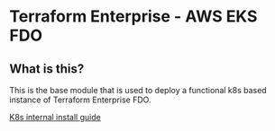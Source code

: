 # Terraform Enterprise - AWS EKS FDO

## What is this?

This is the base module that is used to deploy a functional k8s based instance of Terraform Enterprise FDO.

[K8s internal install guide](https://hashicorp.atlassian.net/wiki/spaces/IPL/pages/2557116565/Kubernetes+Install+Guide+Internal+Alpha)


